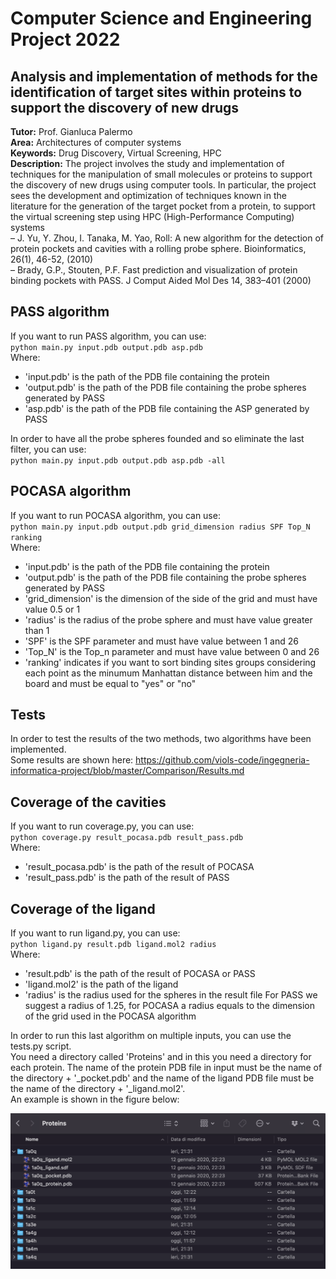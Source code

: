 # Computer Science and Engineering Project 2022

## Analysis and implementation of methods for the identification of target sites within proteins to support the discovery of new drugs

**Tutor:** Prof. Gianluca Palermo  
**Area:** Architectures of computer systems  
**Keywords:** Drug Discovery, Virtual Screening, HPC  
**Description:**
The project involves the study and implementation of techniques for the manipulation of small molecules or proteins to
support the discovery of new drugs using computer tools. In particular, the project sees the development and
optimization of techniques known in the literature for the generation of the target pocket from a protein, to support
the virtual screening step using HPC (High-Performance Computing) systems  
– J. Yu, Y. Zhou, I. Tanaka, M. Yao, Roll: A new algorithm for the detection of protein pockets and cavities with a
rolling probe sphere. Bioinformatics, 26(1), 46-52, (2010)  
– Brady, G.P., Stouten, P.F. Fast prediction and visualization of protein binding pockets with PASS. J Comput Aided Mol
Des 14, 383–401 (2000)

## PASS algorithm
If you want to run PASS algorithm, you can use:  
`python main.py input.pdb output.pdb asp.pdb`    
Where:
- 'input.pdb' is the path of the PDB file containing the protein
- 'output.pdb' is the path of the PDB file containing the probe spheres generated by PASS
- 'asp.pdb' is the path of the PDB file containing the ASP generated by PASS

In order to have all the probe spheres founded and so eliminate the last filter, you can use:    
`python main.py input.pdb output.pdb asp.pdb -all`

## POCASA algorithm
If you want to run POCASA algorithm, you can use:  
`python main.py input.pdb output.pdb grid_dimension radius SPF Top_N ranking`  
Where:
- 'input.pdb' is the path of the PDB file containing the protein
- 'output.pdb' is the path of the PDB file containing the probe spheres generated by PASS
- 'grid_dimension' is the dimension of the side of the grid and must have value 0.5 or 1
- 'radius' is the radius of the probe sphere and must have value greater than 1
- 'SPF' is the SPF parameter and must have value between 1 and 26
- 'Top_N' is the Top_n parameter and must have value between 0 and 26
- 'ranking' indicates if you want to sort binding sites groups considering each point as the minumum Manhattan distance
  between him and the board and must be equal to "yes" or "no"

## Tests
In order to test the results of the two methods, two algorithms have been implemented.  
Some results are shown here: https://github.com/viols-code/ingegneria-informatica-project/blob/master/Comparison/Results.md

## Coverage of the cavities 
If you want to run coverage.py, you can use:    
`python coverage.py result_pocasa.pdb result_pass.pdb`  
Where:  
- 'result_pocasa.pdb' is the path of the result of POCASA
- 'result_pass.pdb' is the path of the result of PASS

## Coverage of the ligand
If you want to run ligand.py, you can use:  
`python ligand.py result.pdb ligand.mol2 radius`  
Where:
- 'result.pdb' is the path of the result of POCASA or PASS
- 'ligand.mol2' is the path of the ligand
- 'radius' is the radius used for the spheres in the result file For PASS we suggest a radius of 1.25, for POCASA a
  radius equals to the dimension of the grid used in the POCASA algorithm
  
In order to run this last algorithm on multiple inputs, you can use the tests.py script.  
You need a directory called 'Proteins' and in this you need a directory for each protein.
The name of the protein PDB file in input must be the name of the directory + '_pocket.pdb' and the name of the ligand PDB file must be the name of the directory + '_ligand.mol2'.  
An example is shown in the figure below:  

<img src="https://github.com/viols-code/ingegneria-informatica-project/blob/master/images/test.png"/>
